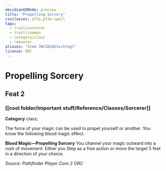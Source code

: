 ```yaml
---
obsidianUIMode: preview
title: "Propelling Sorcery"
cssclasses: pf2e,pf2e-spell
tags:
  - trait/sorcerer
  - trait/common
  - category/class
  - remaster
aliases: "Item.7WC2B3dG3vzh7egl"
license: ORC
---
```

# Propelling Sorcery
## Feat 2
### [[cool folder/Important stuff/Reference/Classes/Sorcerer]]

**Category** class; 




The force of your magic can be used to propel yourself or another. You know the following blood magic effect.

**Blood Magic—Propelling Sorcery** You channel your magic outward into a rush of movement. Either you Step as a free action or move the target 5 feet in a direction of your choice.

*Source: Pathfinder Player Core 2*
*ORC*